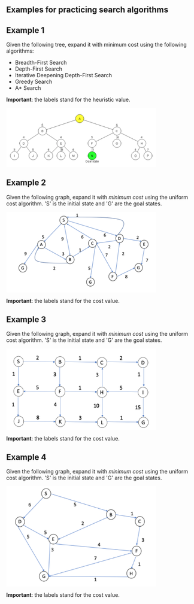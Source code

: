 ## Examples for practicing search algorithms

## Example 1
Given the following tree, expand it with minimum cost using the following algorithms: 

- Breadth-First Search 
- Depth-First Search
- Iterative Deepening Depth-First Search
- Greedy Search 
- A* Search

**Important**: the labels stand for the heuristic value.

<img align="center" src="tree1.png" width="400">

## Example 2
Given the following graph, expand it with *minimum cost* using the uniform cost algorithm. 'S' is the initial state and 'G' are the goal states. 

<img align="center" src="graph2.png" width="400">

**Important**: the labels stand for the cost value.

## Example 3
Given the following graph, expand it with *minimum cost* using the uniform cost algorithm. 'S' is the initial state and 'G' are the goal states. 

<img align="center" src="graph3.png" width="400">

**Important**: the labels stand for the cost value.

## Example 4
Given the following graph, expand it with *minimum cost* using the uniform cost algorithm. 'S' is the initial state and 'G' are the goal states. 

<img align="center" src="graph4.png" width="400">

**Important**: the labels stand for the cost value.
